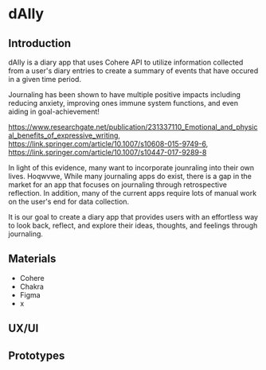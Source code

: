 # dAIly

## Introduction

dAIly is a diary app that uses Cohere API to utilize information collected from a user's diary entries to create a summary of events that have occured in a given time period.

Journaling has been shown to have multiple positive impacts including reducing anxiety, improving ones immune system functions, and even aiding in goal-achievement!

https://www.researchgate.net/publication/231337110_Emotional_and_physical_benefits_of_expressive_writing, https://link.springer.com/article/10.1007/s10608-015-9749-6, https://link.springer.com/article/10.1007/s10447-017-9289-8

In light of this evidence, many want to incorporate jounraling into their own lives. Hoqwvwe, While many journaling apps do exist, there is a gap in the market for an app that focuses on journaling through retrospective reflection. In addition, many of the current apps require lots of manual work on the user's end for data collection.

It is our goal to create a diary app that provides users with an effortless way to look back, reflect, and explore their ideas, thoughts, and feelings through journaling. 

## Materials
* Cohere
* Chakra
* Figma
* x

## UX/UI

## Prototypes
